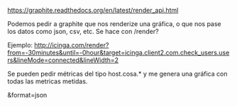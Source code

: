 https://graphite.readthedocs.org/en/latest/render_api.html

Podemos pedir a graphite que nos renderize una gráfica, o que nos pase los datos como json, csv, etc.
Se hace con /render?

Ejemplo:
http://icinga.com/render?from=-30minutes&until=-0hour&target=icinga.client2.com.check_users.users&lineMode=connected&lineWidth=2

Se pueden pedir métricas del tipo host.cosa.* y me genera una gráfica con todas las metricas metidas.


&format=json
